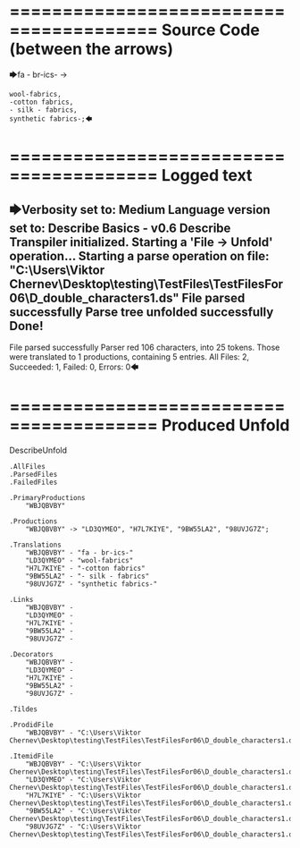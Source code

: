========================================
Source Code (between the arrows)
========================================

🡆fa - br-ics- ->

    wool-fabrics,
    -cotton fabrics,
    - silk - fabrics,
    synthetic fabrics-;🡄

========================================
Logged text
========================================

🡆Verbosity set to: Medium
Language version set to: Describe Basics - v0.6
Describe Transpiler initialized.
Starting a 'File -> Unfold' operation...
Starting a parse operation on file: "C:\Users\Viktor Chernev\Desktop\testing\TestFiles\TestFilesFor06\D_double_characters1.ds"
File parsed successfully
Parse tree unfolded successfully
Done!
------------------------
File parsed successfully
Parser red 106 characters, into 25 tokens.
Those were translated to 1 productions, containing 5 entries.
All Files: 2, Succeeded: 1, Failed: 0, Errors: 0🡄

========================================
Produced Unfold
========================================

DescribeUnfold

    .AllFiles
    .ParsedFiles
    .FailedFiles

    .PrimaryProductions
        "WBJQBVBY" 

    .Productions
        "WBJQBVBY" -> "LD3QYMEO", "H7L7KIYE", "9BW55LA2", "98UVJG7Z";

    .Translations
        "WBJQBVBY" - "fa - br-ics-"
        "LD3QYMEO" - "wool-fabrics"
        "H7L7KIYE" - "-cotton fabrics"
        "9BW55LA2" - "- silk - fabrics"
        "98UVJG7Z" - "synthetic fabrics-"

    .Links
        "WBJQBVBY" - 
        "LD3QYMEO" - 
        "H7L7KIYE" - 
        "9BW55LA2" - 
        "98UVJG7Z" - 

    .Decorators
        "WBJQBVBY" - 
        "LD3QYMEO" - 
        "H7L7KIYE" - 
        "9BW55LA2" - 
        "98UVJG7Z" - 

    .Tildes

    .ProdidFile
        "WBJQBVBY" - "C:\Users\Viktor Chernev\Desktop\testing\TestFiles\TestFilesFor06\D_double_characters1.ds"

    .ItemidFile
        "WBJQBVBY" - "C:\Users\Viktor Chernev\Desktop\testing\TestFiles\TestFilesFor06\D_double_characters1.ds"
        "LD3QYMEO" - "C:\Users\Viktor Chernev\Desktop\testing\TestFiles\TestFilesFor06\D_double_characters1.ds"
        "H7L7KIYE" - "C:\Users\Viktor Chernev\Desktop\testing\TestFiles\TestFilesFor06\D_double_characters1.ds"
        "9BW55LA2" - "C:\Users\Viktor Chernev\Desktop\testing\TestFiles\TestFilesFor06\D_double_characters1.ds"
        "98UVJG7Z" - "C:\Users\Viktor Chernev\Desktop\testing\TestFiles\TestFilesFor06\D_double_characters1.ds"

